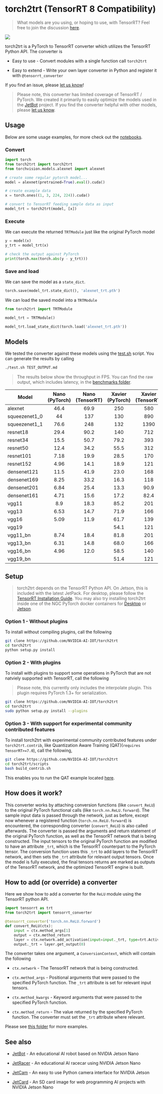 # torch2trt (TensorRT 8 Compatibility)

> What models are you using, or hoping to use, with TensorRT?  Feel free to join the discussion [here](https://github.com/NVIDIA-AI-IOT/torch2trt/discussions/531).
 
<a href="https://nvidia-ai-iot.github.io/torch2trt"><img src="https://img.shields.io/badge/-Documentation-brightgreen"/></a>

torch2trt is a PyTorch to TensorRT converter which utilizes the 
TensorRT Python API.  The converter is

* Easy to use - Convert modules with a single function call ``torch2trt``

* Easy to extend - Write your own layer converter in Python and register it with ``@tensorrt_converter``

If you find an issue, please [let us know](../..//issues)!

> Please note, this converter has limited coverage of TensorRT / PyTorch.  We created it primarily
> to easily optimize the models used in the [JetBot](https://github.com/NVIDIA-AI-IOT/jetbot) project.  If you find the converter helpful with other models, please [let us know](../..//issues).

## Usage

Below are some usage examples, for more check out the [notebooks](notebooks).

### Convert

```python
import torch
from torch2trt import torch2trt
from torchvision.models.alexnet import alexnet

# create some regular pytorch model...
model = alexnet(pretrained=True).eval().cuda()

# create example data
x = torch.ones((1, 3, 224, 224)).cuda()

# convert to TensorRT feeding sample data as input
model_trt = torch2trt(model, [x])
```

### Execute

We can execute the returned ``TRTModule`` just like the original PyTorch model

```python
y = model(x)
y_trt = model_trt(x)

# check the output against PyTorch
print(torch.max(torch.abs(y - y_trt)))
```

### Save and load

We can save the model as a ``state_dict``.

```python
torch.save(model_trt.state_dict(), 'alexnet_trt.pth')
```

We can load the saved model into a ``TRTModule``

```python
from torch2trt import TRTModule

model_trt = TRTModule()

model_trt.load_state_dict(torch.load('alexnet_trt.pth'))
```

## Models

We tested the converter against these models using the [test.sh](test.sh) script.  You can generate the results by calling

```bash
./test.sh TEST_OUTPUT.md
```

> The results below show the throughput in FPS.  You can find the raw output, which includes latency, in the [benchmarks folder](benchmarks).

| Model | Nano (PyTorch) | Nano (TensorRT) | Xavier (PyTorch) | Xavier (TensorRT) |
|-------|:--------------:|:---------------:|:----------------:|:-----------------:|
| alexnet | 46.4 | 69.9 | 250 | 580 |
| squeezenet1_0 | 44 | 137 | 130 | 890 |
| squeezenet1_1 | 76.6 | 248 | 132 | 1390 |
| resnet18 | 29.4 | 90.2 | 140 | 712 |
| resnet34 | 15.5 | 50.7 | 79.2 | 393 |
| resnet50 | 12.4 | 34.2 | 55.5 | 312 |
| resnet101 | 7.18 | 19.9 | 28.5 | 170 |
| resnet152 | 4.96 | 14.1 | 18.9 | 121 |
| densenet121 | 11.5 | 41.9 | 23.0 | 168 |
| densenet169 | 8.25 | 33.2 | 16.3 | 118 |
| densenet201 | 6.84 | 25.4 | 13.3 | 90.9 |
| densenet161 | 4.71 | 15.6 | 17.2 | 82.4 |
| vgg11 | 8.9 | 18.3 | 85.2 | 201 |
| vgg13 | 6.53 | 14.7 | 71.9 | 166 |
| vgg16 | 5.09 | 11.9 | 61.7 | 139 |
| vgg19 |  |  | 54.1 | 121 |
| vgg11_bn | 8.74 | 18.4 | 81.8 | 201 |
| vgg13_bn | 6.31 | 14.8 | 68.0 | 166 |
| vgg16_bn | 4.96 | 12.0 | 58.5 | 140 |
| vgg19_bn |  |  | 51.4 | 121 |


## Setup

> torch2trt depends on the TensorRT Python API.  On Jetson, this is included with the latest JetPack.  For desktop, please follow the [TensorRT Installation Guide](https://docs.nvidia.com/deeplearning/tensorrt/install-guide/index.html).  You may also try installing torch2trt inside one of the NGC PyTorch docker containers for [Desktop](https://ngc.nvidia.com/catalog/containers/nvidia:pytorch) or [Jetson](https://ngc.nvidia.com/catalog/containers/nvidia:l4t-pytorch).

### Option 1 - Without plugins

To install without compiling plugins, call the following

```bash
git clone https://github.com/NVIDIA-AI-IOT/torch2trt
cd torch2trt
python setup.py install
```

### Option 2 - With plugins 

To install with plugins to support some operations in PyTorch that are not natviely supported with TensorRT, call the following

> Please note, this currently only includes the interpolate plugin.  This plugin requires PyTorch 1.3+ for serialization.  

```bash
git clone https://github.com/NVIDIA-AI-IOT/torch2trt
cd torch2trt
sudo python setup.py install --plugins
```

### Option 3 - With support for experimental community contributed features

To install torch2trt with experimental community contributed features under ``torch2trt.contrib``, like Quantization Aware Training (QAT)(`requires TensorRT>=7.0`), call the following,      

```bash
git clone https://github.com/NVIDIA-AI-IOT/torch2trt
cd torch2trt/scripts    
bash build_contrib.sh   
```
  
This enables you to run the QAT example located [here](examples/contrib/quantization_aware_training).   
    

## How does it work?

This converter works by attaching conversion functions (like ``convert_ReLU``) to the original 
PyTorch functional calls (like ``torch.nn.ReLU.forward``).  The sample input data is passed
through the network, just as before, except now whenever a registered function (``torch.nn.ReLU.forward``)
is encountered, the corresponding converter (``convert_ReLU``) is also called afterwards.  The converter
is passed the arguments and return statement of the original PyTorch function, as well as the TensorRT
network that is being constructed.  The input tensors to the original PyTorch function are modified to
have an attribute ``_trt``, which is the TensorRT counterpart to the PyTorch tensor.  The conversion function
uses this ``_trt`` to add layers to the TensorRT network, and then sets the ``_trt`` attribute for
relevant output tensors.  Once the model is fully executed, the final tensors returns are marked as outputs
of the TensorRT network, and the optimized TensorRT engine is built.

## How to add (or override) a converter

Here we show how to add a converter for the ``ReLU`` module using the TensorRT
python API.

```python
import tensorrt as trt
from torch2trt import tensorrt_converter

@tensorrt_converter('torch.nn.ReLU.forward')
def convert_ReLU(ctx):
    input = ctx.method_args[1]
    output = ctx.method_return
    layer = ctx.network.add_activation(input=input._trt, type=trt.ActivationType.RELU)  
    output._trt = layer.get_output(0)
```

The converter takes one argument, a ``ConversionContext``, which will contain
the following

* ``ctx.network`` - The TensorRT network that is being constructed.

* ``ctx.method_args`` - Positional arguments that were passed to the specified PyTorch function.  The ``_trt`` attribute is set for relevant input tensors.
* ``ctx.method_kwargs`` - Keyword arguments that were passed to the specified PyTorch function.
* ``ctx.method_return`` - The value returned by the specified PyTorch function.  The converter must set the ``_trt`` attribute where relevant.

Please see [this folder](torch2trt/converters) for more examples.

## See also

- [JetBot](http://github.com/NVIDIA-AI-IOT/jetbot) - An educational AI robot based on NVIDIA Jetson Nano

- [JetRacer](http://github.com/NVIDIA-AI-IOT/jetracer) - An educational AI racecar using NVIDIA Jetson Nano
- [JetCam](http://github.com/NVIDIA-AI-IOT/jetcam) - An easy to use Python camera interface for NVIDIA Jetson
- [JetCard](http://github.com/NVIDIA-AI-IOT/jetcard) - An SD card image for web programming AI projects with NVIDIA Jetson Nano

